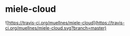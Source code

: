 # miele-cloud
![https://travis-ci.org/muellnes/miele-cloud](https://travis-ci.org/muellnes/miele-cloud.svg?branch=master)
